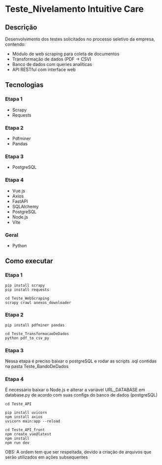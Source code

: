 # Teste_Nivelamento Intuitive Care

## Descrição
Desenvolvimento dos testes solicitados no processo seletivo da empresa, contendo:
- Módulo de web scraping para coleta de documentos
- Transformação de dados (PDF → CSV)
- Banco de dados com queries analíticas
- API RESTful com interface web

## Tecnologias

### Etapa 1
- Scrapy
- Requests

### Etapa 2
- Pdfminer
- Pandas

### Etapa 3
- PostgreSQL

### Etapa 4
- Vue.js
- Axios
- FastAPI
- SQLAlchemy
- PostgreSQL
- Node.js
- Vite

### Geral
- Python

## Como executar

### Etapa 1
```
pip install scrapy
pip install requests

cd Teste_WebScraping
scrapy crawl anexos_downloader
```
### Etapa 2
```
pip install pdfminer pandas

cd Teste_TransformacaoDeDados
python pdf_to_csv_py
```
### Etapa 3
Nessa etapa é preciso baixar o postgreSQL e rodar as scripts .sql contidas na pasta Teste_BandoDeDados

### Etapa 4
É necessário baixar o Node.js e alterar a variável URL_DATABASE em database.py de acordo com suas configs do banco de dados (postgreSQL)

```
cd Teste_API

pip install uvicorn
npm install axios
uvicorn main:app --reload

cd Teste_API_front
npm create vue@latest
npm install
npm run dev
```
OBS: A ordem tem que ser respeitada, devido a criação de arquivos que serão utilizados em ações subsequentes